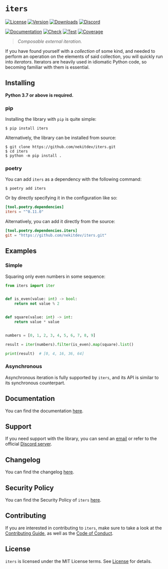 # `iters`

[![License][License Badge]][License]
[![Version][Version Badge]][Package]
[![Downloads][Downloads Badge]][Package]
[![Discord][Discord Badge]][Discord]

[![Documentation][Documentation Badge]][Documentation]
[![Check][Check Badge]][Actions]
[![Test][Test Badge]][Actions]
[![Coverage][Coverage Badge]][Coverage]

> *Composable external iteration.*

If you have found yourself with a *collection* of some kind, and needed to perform
an operation on the elements of said collection, you will quickly run into *iterators*.
Iterators are heavily used in idiomatic Python code, so becoming familiar with them is essential.

## Installing

**Python 3.7 or above is required.**

### pip

Installing the library with `pip` is quite simple:

```console
$ pip install iters
```

Alternatively, the library can be installed from source:

```console
$ git clone https://github.com/nekitdev/iters.git
$ cd iters
$ python -m pip install .
```

### poetry

You can add `iters` as a dependency with the following command:

```console
$ poetry add iters
```

Or by directly specifying it in the configuration like so:

```toml
[tool.poetry.dependencies]
iters = "^0.11.0"
```

Alternatively, you can add it directly from the source:

```toml
[tool.poetry.dependencies.iters]
git = "https://github.com/nekitdev/iters.git"
```

## Examples

### Simple

Squaring only even numbers in some sequence:

```python
from iters import iter


def is_even(value: int) -> bool:
    return not value % 2


def square(value: int) -> int:
    return value * value


numbers = [0, 1, 2, 3, 4, 5, 6, 7, 8, 9]

result = iter(numbers).filter(is_even).map(square).list()

print(result)  # [0, 4, 16, 36, 64]
```

### Asynchronous

Asynchronous iteration is fully supported by `iters`, and its API is similar to its
synchronous counterpart.

## Documentation

You can find the documentation [here][Documentation].

## Support

If you need support with the library, you can send an [email][Email]
or refer to the official [Discord server][Discord].

## Changelog

You can find the changelog [here][Changelog].

## Security Policy

You can find the Security Policy of `iters` [here][Security].

## Contributing

If you are interested in contributing to `iters`, make sure to take a look at the
[Contributing Guide][Contributing Guide], as well as the [Code of Conduct][Code of Conduct].

## License

`iters` is licensed under the MIT License terms. See [License][License] for details.

[Email]: mailto:support@nekit.dev

[Discord]: https://nekit.dev/discord

[Actions]: https://github.com/nekitdev/iters/actions

[Changelog]: https://github.com/nekitdev/iters/blob/main/CHANGELOG.md
[Code of Conduct]: https://github.com/nekitdev/iters/blob/main/CODE_OF_CONDUCT.md
[Contributing Guide]: https://github.com/nekitdev/iters/blob/main/CONTRIBUTING.md
[Security]: https://github.com/nekitdev/iters/blob/main/SECURITY.md

[License]: https://github.com/nekitdev/iters/blob/main/LICENSE

[Package]: https://pypi.org/project/iters
[Coverage]: https://codecov.io/gh/nekitdev/iters
[Documentation]: https://nekitdev.github.io/iters

[Discord Badge]: https://img.shields.io/badge/chat-discord-5865f2
[License Badge]: https://img.shields.io/pypi/l/iters
[Version Badge]: https://img.shields.io/pypi/v/iters
[Downloads Badge]: https://img.shields.io/pypi/dm/iters

[Documentation Badge]: https://github.com/nekitdev/iters/workflows/docs/badge.svg
[Check Badge]: https://github.com/nekitdev/iters/workflows/check/badge.svg
[Test Badge]: https://github.com/nekitdev/iters/workflows/test/badge.svg
[Coverage Badge]: https://codecov.io/gh/nekitdev/iters/branch/main/graph/badge.svg
